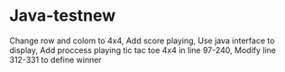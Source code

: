 # Java-testnew
Change row and colom to 4x4,
Add score playing,
Use java interface to display,
Add proccess playing tic tac toe 4x4 in line 97-240,
Modify line 312-331 to define winner

